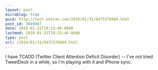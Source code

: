 ```yaml
---
layout: post
microblog: true
guid: http://twit.vmstan.com/2010/01/31/8475376089.html
post_id: 3049007
date: 2010-01-31T19:23:46-0600
lastmod: 2010-01-31T19:23:46-0600
type: post
url: /2010/01/31/8475376089.html
---
```

I have TCADD (Twitter Client Attention Deficit Disorder) -- I've not tried TweetDeck in a while, so I'm playing with it and iPhone sync.
